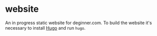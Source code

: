 website
=======

An in progress static website for deginner.com. To build the website it's necessary to install [Hugo](http://gohugo.io/) and run `hugo`.
